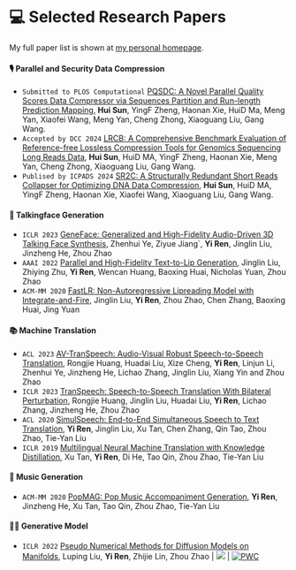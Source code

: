 
# 💻 Selected Research Papers

My full paper list is shown at [my personal homepage](https://fahaihi.github.io).

#### 🎙 Parallel and Security Data Compression
- ``Submitted to PLOS Computational`` [PQSDC: A Novel Parallel Quality Scores Data Compressor via Sequences Partition and Run-length Prediction Mapping](https://github.com/fahaihi/PQSDC), **Hui Sun**, YingF Zheng, Haonan Xie, HuiD Ma, Meng Yan, Xiaofei Wang, Meng Yan, Cheng Zhong, Xiaoguang Liu, Gang Wang.
- ``Accepted by DCC 2024`` [LRCB: A Comprehensive Benchmark Evaluation of Reference-free Lossless Compression Tools for Genomics Sequencing Long Reads Data](https://github.com/fahaihi/LRCB), **Hui Sun**, HuiD MA, YingF Zheng, Haonan Xie, Meng Yan, Cheng Zhong, Xiaoguang Liu, Gang Wang.
- ``Publised by ICPADS 2024`` [SR2C: A Structurally Redundant Short Reads Collapser for Optimizing DNA Data Compression](https://github.com/fahaihi/SR2C), **Hui Sun**, HuiD MA, YingF Zheng, Haonan Xie, Xiaofei Wang, Xiaoguang Liu, Gang Wang.

#### 👄 Talkingface Generation
- ``ICLR 2023`` [GeneFace: Generalized and High-Fidelity Audio-Driven 3D Talking Face Synthesis](https://openreview.net/forum?id=YfwMIDhPccD), Zhenhui Ye, Ziyue Jiang`, **Yi Ren**, Jinglin Liu, Jinzheng He, Zhou Zhao
- ``AAAI 2022`` [Parallel and High-Fidelity Text-to-Lip Generation](https://arxiv.org/abs/2107.06831), Jinglin Liu, Zhiying Zhu, **Yi Ren**, Wencan Huang, Baoxing Huai, Nicholas Yuan, Zhou Zhao
- ``ACM-MM 2020`` [FastLR: Non-Autoregressive Lipreading Model with Integrate-and-Fire](https://dl.acm.org/doi/10.1145/3394171.3413740), Jinglin Liu, **Yi Ren**, Zhou Zhao, Chen Zhang, Baoxing Huai, Jing Yuan 

#### 📚 Machine Translation 
- ``ACL 2023`` [AV-TranSpeech: Audio-Visual Robust Speech-to-Speech Translation](), Rongjie Huang, Huadai Liu, Xize Cheng, **Yi Ren**, Linjun Li, Zhenhui Ye, Jinzheng He, Lichao Zhang, Jinglin Liu, Xiang Yin and Zhou Zhao
- ``ICLR 2023`` [TranSpeech: Speech-to-Speech Translation With Bilateral Perturbation](https://openreview.net/forum?id=UVAmFAtC5ye), Rongjie Huang, Jinglin Liu, Huadai Liu, **Yi Ren**, Lichao Zhang, Jinzheng He, Zhou Zhao
- ``ACL 2020`` [SimulSpeech: End-to-End Simultaneous Speech to Text Translation](https://www.aclweb.org/anthology/2020.acl-main.350), **Yi Ren**, Jinglin Liu, Xu Tan, Chen Zhang, Qin Tao, Zhou Zhao, Tie-Yan Liu
- ``ICLR 2019`` [Multilingual Neural Machine Translation with Knowledge Distillation](https://openreview.net/forum?id=S1gUsoR9YX), Xu Tan, **Yi Ren**, Di He, Tao Qin, Zhou Zhao, Tie-Yan Liu

#### 🎼 Music Generation 
- ``ACM-MM 2020`` [PopMAG: Pop Music Accompaniment Generation](https://dl.acm.org/doi/10.1145/3394171.3413721), **Yi Ren**, Jinzheng He, Xu Tan, Tao Qin, Zhou Zhao, Tie-Yan Liu

#### 🧑‍🎨 Generative Model
- ``ICLR 2022`` [Pseudo Numerical Methods for Diffusion Models on Manifolds](https://openreview.net/forum?id=PlKWVd2yBkY), Luping Liu, **Yi Ren**, Zhijie Lin, Zhou Zhao \| [![](https://img.shields.io/github/stars/luping-liu/PNDM?style=social&label=Code+Stars)](https://github.com/luping-liu/PNDM) \| [![PWC](https://img.shields.io/endpoint.svg?url=https://paperswithcode.com/badge/pseudo-numerical-methods-for-diffusion-models-1/image-generation-on-celeba-64x64)](https://paperswithcode.com/sota/image-generation-on-celeba-64x64?p=pseudo-numerical-methods-for-diffusion-models-1)

